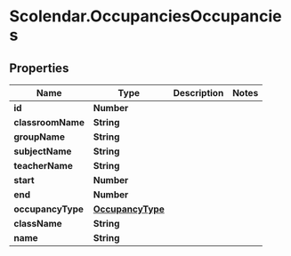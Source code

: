 # Scolendar.OccupanciesOccupancies

## Properties
Name | Type | Description | Notes
------------ | ------------- | ------------- | -------------
**id** | **Number** |  | 
**classroomName** | **String** |  | 
**groupName** | **String** |  | 
**subjectName** | **String** |  | 
**teacherName** | **String** |  | 
**start** | **Number** |  | 
**end** | **Number** |  | 
**occupancyType** | [**OccupancyType**](OccupancyType.md) |  | 
**className** | **String** |  | 
**name** | **String** |  | 


